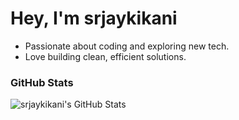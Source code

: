 <!-- Minimalist and simple README.md for srjaykikani -->

# Hey, I'm srjaykikani

- Passionate about coding and exploring new tech.
- Love building clean, efficient solutions.

### GitHub Stats
![srjaykikani's GitHub Stats](https://github-readme-stats.vercel.app/api?username=srjaykikani&show_icons=true&theme=transparent)
